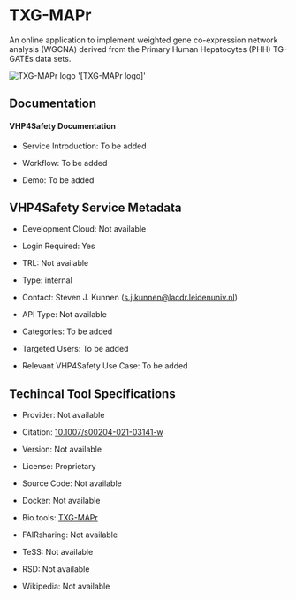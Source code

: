 
# TXG-MAPr

<!--- This file is autogenerated. Edit txg_mapr.json to make changes in this page. ---> 

An online application to implement weighted gene co-expression network analysis (WGCNA) derived from the Primary Human Hepatocytes (PHH) TG-GATEs data sets.

![TXG-MAPr logo](https://raw.githubusercontent.com/VHP4Safety/cloud/main/docs/service/txg_mapr.png) '[TXG-MAPr logo]'

## Documentation

#### VHP4Safety Documentation

* Service Introduction: To be added

* Workflow: To be added

* Demo: To be added

<h4 id='tess-widget-materials-header'></h4>

<div id='tess-widget-materials-list' class='tess-widget tess-widget-list'></div>
<script>
  function initTeSSWidgets() {
    var query = 'txg_mapr';
    if (query.trim() != '') {
      TessWidget.Materials(document.getElementById('tess-widget-materials-list'),
                           'SimpleList',
                           {
                             opts: {
                               enableSearch: false
                             },
                             params: {
                               pageSize: 5,
                               q: query
                             }
                           });
      document.getElementById('tess-widget-materials-header').innerHTML = 'Documentation from ELIXIR TeSS'
    }
}
</script>
<script async='' defer='' src='https://elixirtess.github.io/TeSS_widgets/components/js/tess-widget-standalone.js' onload='initTeSSWidgets()'></script>

## VHP4Safety Service Metadata

* Development Cloud: Not available

* Login Required: Yes

* TRL: Not available

* Type: internal

* Contact: Steven J. Kunnen (s.j.kunnen@lacdr.leidenuniv.nl)

* API Type: Not available

* Categories: To be added

* Targeted Users: To be added

* Relevant VHP4Safety Use Case: To be added

## Techincal Tool Specifications

* Provider: Not available

* Citation: [10.1007/s00204-021-03141-w](https://doi.org/10.1007/s00204-021-03141-w)

* Version: Not available

* License: Proprietary

* Source Code: Not available

* Docker: Not available

* Bio.tools: [TXG-MAPr](TXG-MAPr)

* FAIRsharing: Not available

* TeSS: Not available

* RSD: Not available

* Wikipedia: Not available

<script type="application/ld+json">
  {
    "@context": "https://schema.org/",
    "@type": "SoftwareApplication",
    "http://purl.org/dc/terms/conformsTo": {
      "@type": "CreativeWork", "@id": "https://bioschemas.org/profiles/ComputationalTool/1.0-RELEASE"
    },
    "@id" : "https://vhp4safety.github.io/cloud/service/txg_mapr",
    "name": "TXG-MAPr",
    "description": "An online application to implement weighted gene co-expression network analysis (WGCNA) derived from the Primary Human Hepatocytes (PHH) TG-GATEs data sets.",
    "url": ""
  }
</script>
